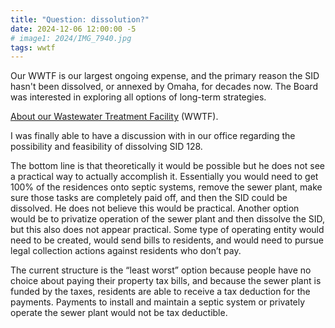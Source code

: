 ```yaml
---
title: "Question: dissolution?"
date: 2024-12-06 12:00:00 -5
# image1: 2024/IMG_7940.jpg
tags: wwtf
---
```


Our WWTF is our largest ongoing expense, and the primary reason the SID hasn't
been dissolved, or annexed by Omaha, for decades now. The Board was interested
in exploring all options of long-term strategies.
<!-- excerpt -->

<a href="/about/#wastewater-treatment-facility-(wwtf)">About our Wastewater Treatment Facility</a>
(WWTF).

I was finally able to have a discussion with in our office regarding the possibility and feasibility of dissolving SID 128.
 
The bottom line is that theoretically it would be possible but he does not see a practical way to actually accomplish it.  Essentially you would need to get 100% of the residences onto septic systems, remove the sewer plant, make sure those tasks are completely paid off, and then the SID could be dissolved.  He does not believe this would be practical.  Another option would be to privatize operation of the sewer plant and then dissolve the SID, but this also does not appear practical.  Some type of operating entity would need to be created, would send bills to residents, and would need to pursue legal collection actions against residents who don’t pay.
 
The current structure is the “least worst” option because people have no choice about paying their property tax bills, and because the sewer plant is funded by the taxes, residents are able to receive a tax deduction for the payments.  Payments to install and maintain a septic system or privately operate the sewer plant would not be tax deductible.
